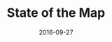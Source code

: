 ---
num: 93
date: 2016-09-27
name: "doopadoop"

image: "assets/graphics/2016/9-Sept/27.jpg"
title: "State of the Map"
descrip: ""

---
